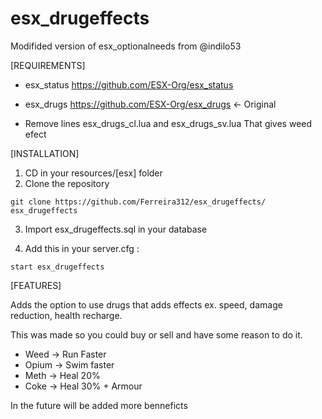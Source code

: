 # esx_drugeffects
Modifided version of esx_optionalneeds from @indilo53

[REQUIREMENTS]

* esx_status https://github.com/ESX-Org/esx_status

* esx_drugs https://github.com/ESX-Org/esx_drugs <- Original

* Remove lines esx_drugs_cl.lua and esx_drugs_sv.lua That gives weed efect 

[INSTALLATION]

1) CD in your resources/[esx] folder
2) Clone the repository
```
git clone https://github.com/Ferreira312/esx_drugeffects/ esx_drugeffects
```
3) Import esx_drugeffects.sql in your database

4) Add this in your server.cfg :
```
start esx_drugeffects
```

[FEATURES]

Adds the option to use drugs that adds effects ex. speed, damage reduction, health recharge.

This was made so you could buy or sell and have some reason to do it.

* Weed -> Run Faster
* Opium -> Swim faster
* Meth -> Heal 20%
* Coke -> Heal 30% + Armour

In the future will be added more benneficts
